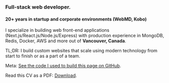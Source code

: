 ### Full-stack web developer.

#### 20+ years in startup and corporate environments (WebMD, Kobo)

I specialize in building web front-end applications (Next.js/React.js/Node.js/Express) with production experience in MongoDB, Redis, Docker, AWS and more out of **Vancouver, Canada**.

TL;DR: I build custom websites that scale using modern technology from start to finish or as a part of a team.

Meta: [See the code I used to build this page on GitHub](https://github.com/dmitrizzle/dev).

Read this CV as a PDF: [Download](/CV_DMITRI_TCHERBADJI_2025.pdf).
